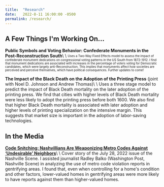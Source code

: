 ```yaml
---
title:  "Research"
date:   2022-8-11 16:00:00 -0500
permalink: /research/
---
```


## A Few Things I'm Working On...

**Public Symbols and Voting Behavior: Confederate Monuments in the Post-Reconstruction South**\\
\\
<sub><sup>Uses a Two-Way Fixed Effects model to assess the impact of confederate monument dedications on congressional voting patterns in the US South from 1872-1912. I find that monument dedications are associated with increases in the percentage of voters voting for Democratic candidates, which were largely anti-Reconstruction. This implies that monuments affect how societies are perceived and perceive themselves, which have political consequences. Further updates to come!</sup></sub>

**The Impact of the Black Death on the Adoption of the Printing Press**
(joint with Noel D. Johnson and Andrew Thomas)\\
\\
Uses a three stage model to predict the impact of Black Death mortality on the later adoption of the printing press. We find that cities with higher levels of Black Death mortality were less likely to adopt the printing press before both 1600. We also find that higher Black Death mortality is associated with later adoption and higher levels of printing specialization on the intensive margin. This suggests that market size is important in the adoption of labor-saving technologies.

## In the Media

**[Code Snitching: Nashvillians Are Weaponizing Metro Codes Against ‘Undesirable’ Neighbors](https://www.nashvillescene.com/news/coverstory/code-snitching-nashvillians-are-weaponizing-metro-codes-against-undesirable-neighbors/article_5e94bd56-0c67-11ed-af4e-e3d04ad7e500.html)**\\
\\
Cover story of the July 28, 2022 issue of the Nashville Scene. I assisted journalist Radley Balko (Washington Post, Nashville Scene) in analyzing the use of metro code violation reports in gentrifying areas. I found that, even when controlling for a home's condition and other factors, lower-valued homes in gentrifying areas were more likely to have reports against them than higher-valued homes.
